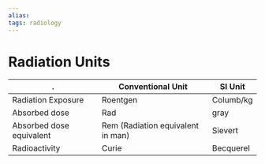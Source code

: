 ```yaml
---
alias: 
tags: radiology
---
```


# Radiation Units

| .                        | Conventional Unit                 | SI Unit   |
| ------------------------ | --------------------------------- | --------- |
| Radiation Exposure       | Roentgen                          | Columb/kg |
| Absorbed dose            | Rad                               | gray      |
| Absorbed dose equivalent | Rem (Radiation equivalent in man) | Sievert   |
| Radioactivity            | Curie                             | Becquerel |
